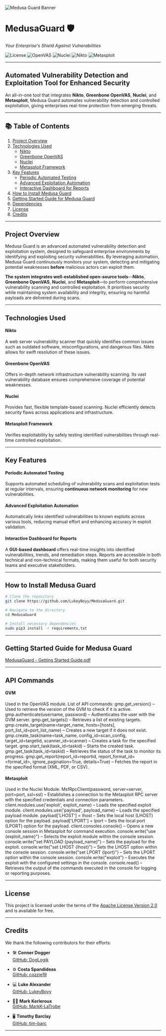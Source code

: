 ![Medusa Guard Banner](https://github.com/user-attachments/assets/ba744d99-b6a2-4f27-adbd-1ef93332d052)

# MedusaGuard 🛡️  
_Your Enterprise's Shield Against Vulnerabilities_

![License](https://img.shields.io/badge/License-Apache_2.0-blue.svg)
![OpenVAS](https://img.shields.io/badge/Tool-OpenVAS-green.svg)
![Nuclei](https://img.shields.io/badge/Tool-Nuclei-yellow.svg)
![Nikto](https://img.shields.io/badge/Tool-Nikto-orange.svg)
![Metasploit](https://img.shields.io/badge/Tool-Metasploit-red.svg)

---

## Automated Vulnerability Detection and Exploitation Tool for Enhanced Security

An all-in-one tool that integrates **Nikto**, **Greenbone OpenVAS**, **Nuclei**, and **Metasploit**, Medusa Guard automates vulnerability detection and controlled exploitation, giving enterprises real-time protection from emerging threats.

---

## 📚 **Table of Contents**
1. [Project Overview](#project-overview)
2. [Technologies Used](#technologies-used)
   - [Nikto](#nikto)
   - [Greenbone OpenVAS](#greenbone-openvas)
   - [Nuclei](#nuclei)
   - [Metasploit Framework](#metasploit-framework)
3. [Key Features](#key-features)
   - [Periodic Automated Testing](#periodic-automated-testing)
   - [Advanced Exploitation Automation](#advanced-exploitation-automation)
   - [Interactive Dashboard for Reports](#interactive-dashboard-for-reports)
4. [How to Install Medusa Guard](#how-to-install-medusa-guard)
5. [Getting Started Guide for Medusa Guard](#getting-started-guide-for-medusa-guard)
6. [Dependencies](#Dependencies)
7. [License](#license)
8. [Credits](#credits)

---

## **Project Overview**

Medusa Guard is an advanced automated vulnerability detection and exploitation system, designed to safeguard enterprise environments by identifying and exploiting security vulnerabilities. By leveraging automation, Medusa Guard continuously monitors your system, detecting and mitigating potential weaknesses **before** malicious actors can exploit them.

**The system integrates well-established open-source tools**—**Nikto**, **Greenbone OpenVAS**, **Nuclei**, and **Metasploit**—to perform comprehensive vulnerability scanning and controlled exploitation. It prioritises security while maintaining system availability and integrity, ensuring no harmful payloads are delivered during scans.

---

## **Technologies Used**

#### Nikto 
A web server vulnerability scanner that quickly identifies common issues such as outdated software, misconfigurations, and dangerous files. Nikto allows for swift resolution of these issues.

#### Greenbone OpenVAS 
Offers in-depth network infrastructure vulnerability scanning. Its vast vulnerability database ensures comprehensive coverage of potential weaknesses.

#### Nuclei
Provides fast, flexible template-based scanning. Nuclei efficiently detects security flaws across applications and infrastructure.

#### Metasploit Framework
Verifies exploitability by safely testing identified vulnerabilities through real-time controlled exploitation.

---

## **Key Features**

#### Periodic Automated Testing
Supports automated scheduling of vulnerability scans and exploitation tests at regular intervals, ensuring **continuous network monitoring** for new vulnerabilities.

#### Advanced Exploitation Automation
Automatically links identified vulnerabilities to known exploits across various tools, reducing manual effort and enhancing accuracy in exploit validation.

#### Interactive Dashboard for Reports
A **GUI-based dashboard** offers real-time insights into identified vulnerabilities, trends, and remediation steps. Reports are accessible in both technical and non-technical formats, making them useful for both security teams and executive stakeholders.

---

## **How to Install Medusa Guard**

```bash
# Clone the repository
git clone https://github.com/LukeyBoyy/MedusaGuard.git

# Navigate to the directory
cd MedusaGuard

# Install necessary dependencies
sudo pip3 install -r requirements.txt
```

---

## **Getting Started Guide for Medusa Guard**
[MedusaGuard - Getting Started Guide.pdf](https://github.com/user-attachments/files/17359582/MedusaGuard.-.Getting.Started.Guide.pdf)

---

## **API Commands**

#### GVM
Used in the OpenVAS module. List of API commands:
gmp.get_version() – Used to retrieve the version of the GVM to check if it is active.
gmp.authenticate(username, password) – Authenticates the user with the GVM server.
gmp.get_targets() – Retrieves a list of existing targets.
gmp.create_target(name=target_name, hosts=[hosts], port_list_id=port_list_name) – Creates a new target if it does not exist.
gmp.create_task(name=task_name, config_id=scan_config, target_id=targetid, scanner_id=scanner) – Creates a task for the specified target.
gmp.start_task(task_id=taskid) – Starts the created task.
gmp.get_task(task_id=taskid) – Retrieves the status of the task to monitor its progress.
gmp.get_report(report_id=reportid, report_format_id=<format_id>, ignore_pagination=True, details=True) – Fetches the report in the specified format (XML, PDF, or CSV).

#### Metasploit
Used in the Nuclei Module:
MsfRpcClient(password, server=server, port=port, ssl=ssl) – Establishes a connection to the Metasploit RPC server with the specified credentials and connection parameters.
client.modules.use('exploit', exploit_name) – Loads the specified exploit module.
client.modules.use('payload', payload_name) – Loads the specified payload module.
payload['LHOST'] = lhost – Sets the local host (LHOST) option for the payload.
payload['LPORT'] = lport – Sets the local port (LPORT) option for the payload.
client.consoles.console() – Opens a new console session in Metasploit for command execution.
console.write("use {exploit_name}") – Selects the exploit module within the console session.
console.write("set PAYLOAD {payload_name}") – Sets the payload for the exploit.
console.write("set LHOST {lhost}") – Sets the LHOST option within the console session.
console.write("set LPORT {lport}") – Sets the LPORT option within the console session.
console.write("exploit") – Executes the exploit with the configured settings in the console.
console.read() – Retrieves the output of the commands executed in the console for logging or reporting purposes.

---
## **License**  
This project is licensed under the terms of the [Apache License Version 2.0](https://www.apache.org/licenses/LICENSE-2.0) and is available for free.

---

## **Credits**

We thank the following contributors for their efforts:

- 🛠️ **Conner Dogger**  
  [GitHub: DogLogik](https://github.com/DogLogik)

- ⚙️ **Costa Spandideas**  
  [GitHub: cozzie19](https://github.com/cozzie19)

- 💻 **Luke Alexander**  
  [GitHub: LukeyBoyy](https://github.com/LukeyBoyy)

- 🧑‍💻 **Mark Kerleroux**  
  [GitHub: MarkK-LaTrobe](https://github.com/MarkK-LaTrobe)

- 🖥️ **Timothy Barclay**  
  [GitHub: tim-barc](https://github.com/tim-barc)

---
